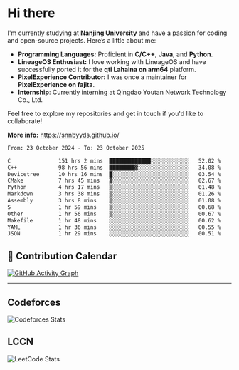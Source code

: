 # Hi there

I'm currently studying at **Nanjing University** and have a passion for coding and open-source projects. Here’s a little about me:

- **Programming Languages:** Proficient in **C/C++**, **Java**, and **Python**.
- **LineageOS Enthusiast:** I love working with LineageOS and have successfully ported it for the **qti Lahaina on arm64** platform.
- **PixelExperience Contributor:** I was once a maintainer for **PixelExperience on fajita**.
- **Internship**: Currently interning at Qingdao Youtan Network Technology Co., Ltd.

Feel free to explore my repositories and get in touch if you'd like to collaborate!

**More info:** https://snnbyyds.github.io/

<!--START_SECTION:waka-->

```txt
From: 23 October 2024 - To: 23 October 2025

C               151 hrs 2 mins  █████████████░░░░░░░░░░░░   52.02 %
C++             98 hrs 56 mins  ████████▓░░░░░░░░░░░░░░░░   34.08 %
Devicetree      10 hrs 16 mins  █░░░░░░░░░░░░░░░░░░░░░░░░   03.54 %
CMake           7 hrs 45 mins   ▓░░░░░░░░░░░░░░░░░░░░░░░░   02.67 %
Python          4 hrs 17 mins   ▒░░░░░░░░░░░░░░░░░░░░░░░░   01.48 %
Markdown        3 hrs 38 mins   ▒░░░░░░░░░░░░░░░░░░░░░░░░   01.26 %
Assembly        3 hrs 8 mins    ▒░░░░░░░░░░░░░░░░░░░░░░░░   01.08 %
S               1 hr 59 mins    ▒░░░░░░░░░░░░░░░░░░░░░░░░   00.68 %
Other           1 hr 56 mins    ▒░░░░░░░░░░░░░░░░░░░░░░░░   00.67 %
Makefile        1 hr 48 mins    ░░░░░░░░░░░░░░░░░░░░░░░░░   00.62 %
YAML            1 hr 36 mins    ░░░░░░░░░░░░░░░░░░░░░░░░░   00.55 %
JSON            1 hr 29 mins    ░░░░░░░░░░░░░░░░░░░░░░░░░   00.51 %
```

<!--END_SECTION:waka-->

## 📅 Contribution Calendar

[![GitHub Activity Graph](https://github-readme-activity-graph.vercel.app/graph?username=snnbyyds&theme=react-dark)](https://github.com/snnbyyds)

---

## Codeforces
![Codeforces Stats](https://codeforces-readme-stats.vercel.app/api/card?username=snnbyyds)

## LCCN
![LeetCode Stats](https://leetcard.jacoblin.cool/snnbyyds?theme=light&font=Fuzzy%20Bubbles&site=cn)
